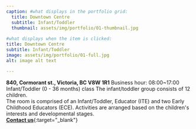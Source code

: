```yaml
---
caption: #what displays in the portfolio grid:
  title: Downtown Centre
  subtitle: Infant/Toddler
  thumbnail: assets/img/portfolio/01-thumbnail.jpg
  
#what displays when the item is clicked:
title: Downtown Centre
subtitle: Infant/Toddler
image: assets/img/portfolio/01-full.jpg
alt: image alt text

---
```

**840, Cormorant st., Victoria, BC V8W 1R1** Business hour: 08:00~17:00  
Infant/Toddler (0 - 36 months) class The infant/toddler group consists of 12 children.  
The room is comprised of an Infant/Toddler, Educator (ITE) and two Early Childhood Educators (ECE). Activities are arranged based on the children's interests and developmental stages.  
[**Contact us**](https://37be2d10fns.typeform.com/to/P46qj3u9){:target="_blank"}  
